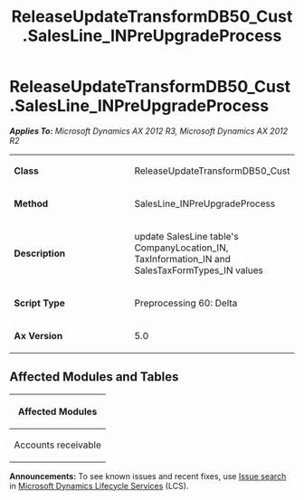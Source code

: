 ﻿---
title: ReleaseUpdateTransformDB50_Cust.SalesLine_INPreUpgradeProcess
TOCTitle: ReleaseUpdateTransformDB50_Cust.SalesLine_INPreUpgradeProcess
ms:assetid: 5ec78dc3-9d50-9bb6-24d8-789cf409cf5b
ms:mtpsurl: https://msdn.microsoft.com/en-us/library/JJ719032(v=AX.60)
ms:contentKeyID: 49708572
ms.date: 05/18/2015
mtps_version: v=AX.60
---

# ReleaseUpdateTransformDB50\_Cust.SalesLine\_INPreUpgradeProcess 


_**Applies To:** Microsoft Dynamics AX 2012 R3, Microsoft Dynamics AX 2012 R2_

<table>
<colgroup>
<col style="width: 50%" />
<col style="width: 50%" />
</colgroup>
<tbody>
<tr class="odd">
<td><p><strong>Class</strong></p></td>
<td><p>ReleaseUpdateTransformDB50_Cust</p></td>
</tr>
<tr class="even">
<td><p><strong>Method</strong></p></td>
<td><p>SalesLine_INPreUpgradeProcess</p></td>
</tr>
<tr class="odd">
<td><p><strong>Description</strong></p></td>
<td><p>update SalesLine table's CompanyLocation_IN, TaxInformation_IN and SalesTaxFormTypes_IN values</p></td>
</tr>
<tr class="even">
<td><p><strong>Script Type</strong></p></td>
<td><p>Preprocessing 60: Delta</p></td>
</tr>
<tr class="odd">
<td><p><strong>Ax Version</strong></p></td>
<td><p>5.0</p></td>
</tr>
</tbody>
</table>


## Affected Modules and Tables

<table>
<colgroup>
<col style="width: 100%" />
</colgroup>
<thead>
<tr class="header">
<th><p>Affected Modules</p></th>
</tr>
</thead>
<tbody>
<tr class="odd">
<td><p>Accounts receivable</p></td>
</tr>
</tbody>
</table>

  
**Announcements:** To see known issues and recent fixes, use [Issue search](http://go.microsoft.com/fwlink/?linkid=389258) in [Microsoft Dynamics Lifecycle Services](http://go.microsoft.com/fwlink/?linkid=306505) (LCS).

